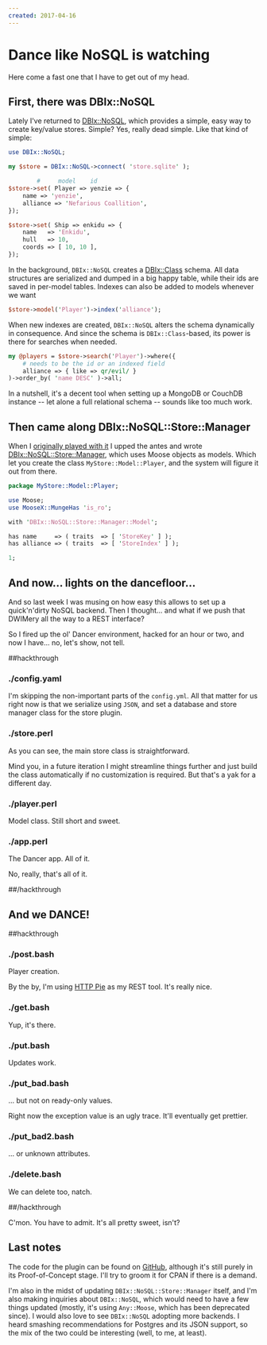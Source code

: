 ```yaml
---
created: 2017-04-16
---
```


# Dance like NoSQL is watching

Here come a fast one that I have to get out of my head.

## First, there was DBIx::NoSQL

Lately I've returned to [DBIx::NoSQL](cpan:DBIx-NoSQL), 
which provides a simple, easy way to create key/value stores.
Simple? Yes, really dead simple. Like that kind of simple:

```perl
use DBIx::NoSQL;

my $store = DBIx::NoSQL->connect( 'store.sqlite' );

        #     model    id  
$store->set( Player => yenzie => {
    name => 'yenzie',
    alliance => 'Nefarious Coallition',
});

$store->set( Ship => enkidu => {
    name   => 'Enkidu',
    hull   => 10,
    coords => [ 10, 10 ],
});

```

In the background, `DBIx::NoSQL` creates a [DBIx::Class](cpan:DBIx-Class)
schema. All data structures are serialized and dumped in a big happy table,
while their ids are saved in per-model tables. Indexes can also be
added to models whenever we want

```perl
$store->model('Player')->index('alliance');
```

When new indexes are created, `DBIx::NoSQL` alters the schema dynamically in
consequence. And since the schema is `DBIx::Class`-based, its power is there
for searches when needed.

```perl
my @players = $store->search('Player')->where({ 
    # needs to be the id or an indexed field
    alliance => { like => qr/evil/ }
)->order_by( 'name DESC' )->all;
```

In a nutshell, it's a decent tool when setting up a MongoDB or CouchDB
instance -- let alone a full relational schema -- sounds like too much work.


## Then came along DBIx::NoSQL::Store::Manager

When I [originally played with it](http://techblog.babyl.ca/entry/shaving-the-white-whale)
I upped the antes and wrote
[DBIx::NoSQL::Store::Manager](cpan:DBIx-NoSQL-Store-Manager), which uses Moose
objects as models. Which let you create the class
`MyStore::Model::Player`, and the system will figure it out from there.

```perl
package MyStore::Model::Player;

use Moose;
use MooseX::MungeHas 'is_ro';

with 'DBIx::NoSQL::Store::Manager::Model';

has name     => ( traits  => [ 'StoreKey' ] );
has alliance => ( traits  => [ 'StoreIndex' ] );

1;
```

## And now... lights on the dancefloor...

And so last week I was musing on how easy this allows to 
set up a quick'n'dirty NoSQL backend. Then I thought... and what if
we push that DWIMery all the way to a REST interface?

So I fired up the ol' Dancer environment, hacked for an hour or two, and now I
have... no, let's show, not tell.

##hackthrough

### ./config.yaml

I'm skipping the non-important parts of the `config.yml`.
All that matter for us right now is that we serialize using `JSON`,
and set a database and store manager class for the store plugin.

### ./store.perl

As you can see, the main store class is straightforward. 

Mind you,
in a future iteration I might streamline things further and just build
the class automatically if no customization is required. But that's a yak for
a different day.

### ./player.perl

Model class. Still short and sweet.

### ./app.perl

The Dancer app. All of it.

No, really, that's all of it.

##/hackthrough

## And we DANCE!

##hackthrough

### ./post.bash

Player creation.

By the by, I'm using [HTTP Pie](https://httpie.org/)
as my REST tool. It's really nice.

### ./get.bash

Yup, it's there.

### ./put.bash

Updates work.

### ./put_bad.bash

... but not on ready-only values. 

Right now the exception value is an ugly trace. It'll eventually
get prettier.

### ./put_bad2.bash

... or unknown attributes.

### ./delete.bash

We can delete too, natch.

##/hackthrough

C'mon. You have to admit. It's all pretty sweet, isn't?

## Last notes

The code for the plugin can be found on
[GitHub](https://github.com/yanick/Dancer2-Plugin-StoreManager),
although it's still purely in its Proof-of-Concept stage. I'll try
to groom it for CPAN if there is a demand.

I'm also in the midst of updating `DBIx::NoSQL::Store::Manager` itself,
and I'm also making inquiries about `DBIx::NoSQL`, which would
need to have a few things updated (mostly, it's using `Any::Moose`,
which has been deprecated since). I would also love to see `DBIx::NoSQL`
adopting more backends. I heard smashing recommendations for Postgres and
its JSON support, so the mix of the two could be interesting (well, to me, at
least).



